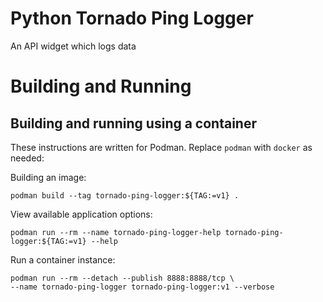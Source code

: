 # Python Tornado Ping Logger

An API widget which logs data




# Building and Running 

## Building and running using a container
These instructions are written for Podman. Replace `podman` with `docker` as needed:

Building an image:

    podman build --tag tornado-ping-logger:${TAG:=v1} .

View available application options:

    podman run --rm --name tornado-ping-logger-help tornado-ping-logger:${TAG:=v1} --help

Run a container instance:

    podman run --rm --detach --publish 8888:8888/tcp \
    --name tornado-ping-logger tornado-ping-logger:v1 --verbose
